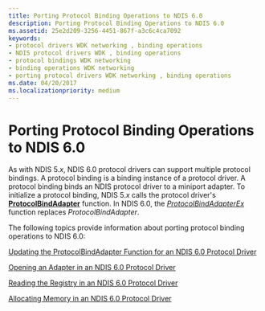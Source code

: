 ```yaml
---
title: Porting Protocol Binding Operations to NDIS 6.0
description: Porting Protocol Binding Operations to NDIS 6.0
ms.assetid: 25e2d209-3256-4451-867f-a3c6c4ca7092
keywords:
- protocol drivers WDK networking , binding operations
- NDIS protocol drivers WDK , binding operations
- protocol bindings WDK networking
- binding operations WDK networking
- porting protocol drivers WDK networking , binding operations
ms.date: 04/20/2017
ms.localizationpriority: medium
---
```


# Porting Protocol Binding Operations to NDIS 6.0





As with NDIS 5.*x*, NDIS 6.0 protocol drivers can support multiple protocol bindings. A protocol binding is a binding instance of a protocol driver. A protocol binding binds an NDIS protocol driver to a miniport adapter. To initialize a protocol binding, NDIS 5.*x* calls the protocol driver's [**ProtocolBindAdapter**](https://msdn.microsoft.com/library/windows/hardware/ff562465) function. In NDIS 6.0, the [*ProtocolBindAdapterEx*](https://msdn.microsoft.com/library/windows/hardware/ff570220) function replaces *ProtocolBindAdapter*.

The following topics provide information about porting protocol binding operations to NDIS 6.0:

[Updating the ProtocolBindAdapter Function for an NDIS 6.0 Protocol Driver](updating-the-protocolbindadapter-function-for-an-ndis-6-0-protocol-dri.md)

[Opening an Adapter in an NDIS 6.0 Protocol Driver](opening-an-adapter-in-an-ndis-6-0-protocol-driver.md)

[Reading the Registry in an NDIS 6.0 Protocol Driver](reading-the-registry-in-an-ndis-6-0-protocol-driver.md)

[Allocating Memory in an NDIS 6.0 Protocol Driver](allocating-memory-in-an-ndis-6-0-protocol-driver.md)

 

 





